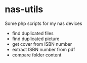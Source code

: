 # nas-utils
Some php scripts for my nas devices

 * find duplicated files
 * find duplicated picture
 * get cover from ISBN number
 * extract ISBN number from pdf
 * compare folder content 
